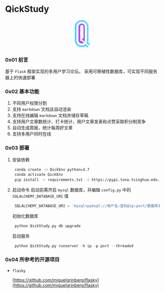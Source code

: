 # QickStudy
<div align="center"><img src='img/logo.svg' width="50px"></div>

### 0x01 前言

基于 `Flask` 框架实现的多用户学习论坛。
采用可移植性数据库，可实现不同服务器上的快速部署

### 0x02 基本功能

1. 不同用户权限分割
2. 支持 `markdown` 文档且自动渲染
3. 支持在线编辑 `markdown` 文档并储存草稿
4. 支持用户文章数统计、打卡统计，用户文章发表和点赞采取积分制竞争
5. 自动生成周报，统计每周好文章
6. 支持多用户同时在线

### 0x03 部署

1. 安装依赖
   ```bash
    conda create -n QickEnv python=3.7
    conda activate QickEnv
    pip install -r requirements.txt -i https://pypi.tuna.tsinghua.edu.cn/simple
   ```

2. 启动命令
   启动前需开启 `mysql` 数据库，并编辑 `config.py` 中的 `SQLALCHEMY_DATABASE_URI` 值
   ```python
    SQLALCHEMY_DATABASE_URI = 'mysql+pymsql://用户名:密码@ip:port/数据库名'
   ```
   初始化数据库
   ```python
    python QickStudy.py db upgrade
   ```
   启动服务
   ```python
    python QickStudy.py runserver -h ip -p port --threaded
   ```

### 0x04 所参考的开源项目
+ `flasky`
  
  [https://github.com/miguelgrinberg/flasky](https://github.com/miguelgrinberg/flasky)